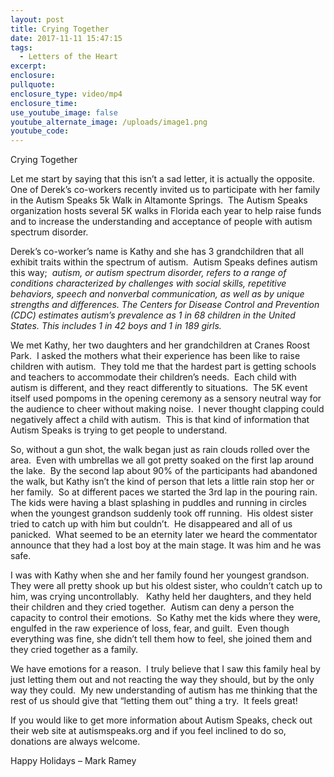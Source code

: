 ```yaml
---
layout: post
title: Crying Together
date: 2017-11-11 15:47:15
tags:
  - Letters of the Heart
excerpt:
enclosure:
pullquote:
enclosure_type: video/mp4
enclosure_time:
use_youtube_image: false
youtube_alternate_image: /uploads/image1.png
youtube_code:
---
```


Crying Together

Let me start by saying that this isn’t a sad letter, it is actually the opposite.&nbsp; One of Derek’s co-workers recently invited us to participate with her family in the Autism Speaks 5k Walk in Altamonte Springs.&nbsp; The Autism Speaks organization hosts several 5K walks in Florida each year to help raise funds and to increase the understanding and acceptance of people with autism spectrum disorder.&nbsp;

Derek’s co-worker’s name is Kathy and she has 3 grandchildren that all exhibit traits within the spectrum of autism.&nbsp; Autism Speaks defines autism this way;&nbsp; *autism, or autism spectrum disorder, refers to a range of conditions characterized by challenges with social skills, repetitive behaviors, speech and nonverbal communication, as well as by unique strengths and differences. The Centers for Disease Control and Prevention (CDC) estimates autism’s prevalence as 1 in 68 children in the United States. This includes 1 in 42 boys and 1 in 189 girls.*

We met Kathy, her two daughters and her grandchildren at Cranes Roost Park.&nbsp; I asked the mothers what their experience has been like to raise children with autism.&nbsp; They told me that the hardest part is getting schools and teachers to accommodate their children’s needs.&nbsp; Each child with autism is different, and they react differently to situations.&nbsp; The 5K event itself used pompoms in the opening ceremony as a sensory neutral way for the audience to cheer without making noise.&nbsp; I never thought clapping could negatively affect a child with autism.&nbsp; This is that kind of information that Autism Speaks is trying to get people to understand.&nbsp;

So, without a gun shot, the walk began just as rain clouds rolled over the area.&nbsp; Even with umbrellas we all got pretty soaked on the first lap around the lake.&nbsp; By the second lap about 90% of the participants had abandoned the walk, but Kathy isn’t the kind of person that lets a little rain stop her or her family.&nbsp; So at different paces we started the 3rd lap in the pouring rain.&nbsp; The kids were having a blast splashing in puddles and running in circles when the youngest grandson suddenly took off running.&nbsp; His oldest sister tried to catch up with him but couldn’t.&nbsp; He disappeared and all of us panicked.&nbsp; What seemed to be an eternity later we heard the commentator announce that they had a lost boy at the main stage. It was him and he was safe.&nbsp;

I was with Kathy when she and her family found her youngest grandson.&nbsp; They were all pretty shook up but his oldest sister, who couldn’t catch up to him, was crying uncontrollably. &nbsp; Kathy held her daughters, and they held their children and they cried together.&nbsp; Autism can deny a person the capacity to control their emotions.&nbsp; So Kathy met the kids where they were, engulfed in the raw experience of loss, fear, and guilt.&nbsp; Even though everything was fine, she didn’t tell them how to feel, she joined them and they cried together as a family.&nbsp;&nbsp;

We have emotions for a reason.&nbsp; I truly believe that I saw this family heal by just letting them out and not reacting the way they should, but by the only way they could.&nbsp; My new understanding of autism has me thinking that the rest of us should give that “letting them out” thing a try.&nbsp; It feels great\!&nbsp;

If you would like to get more information about Autism Speaks, check out their web site at autismspeaks.org and if you feel inclined to do so, donations are always welcome.&nbsp;

Happy Holidays – Mark Ramey